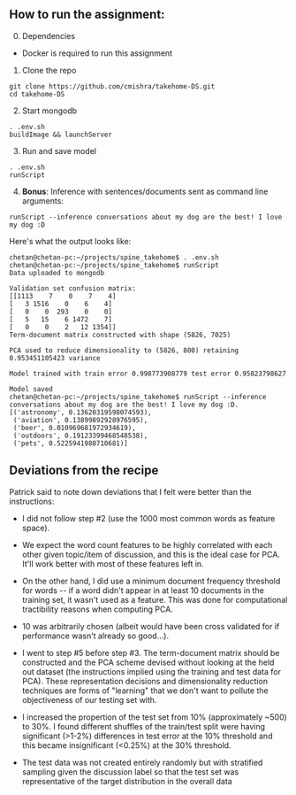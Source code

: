 ## How to run the assignment:

0. Dependencies

* Docker is required to run this assignment

1. Clone the repo

```
git clone https://github.com/cmishra/takehome-DS.git
cd takehome-DS
```

2. Start mongodb 

```
. .env.sh
buildImage && launchServer
```

3. Run and save model

```
. .env.sh
runScript
```

4. **Bonus**: Inference with sentences/documents sent as command line arguments:

```
runScript --inference conversations about my dog are the best! I love my dog :D
```

Here's what the output looks like:

```
chetan@chetan-pc:~/projects/spine_takehome$ . .env.sh
chetan@chetan-pc:~/projects/spine_takehome$ runScript
Data uploaded to mongodb

Validation set confusion matrix:
[[1113    7    0    7    4]
[   3 1516    0    6    4]
[   0    0  293    0    0]
[   5   15    6 1472    7]
[   0    0    2   12 1354]]
Term-document matrix constructed with shape (5826, 7025)

PCA used to reduce dimensionality to (5826, 800) retaining 0.953451105423 variance

Model trained with train error 0.998773908779 test error 0.95823798627

Model saved
chetan@chetan-pc:~/projects/spine_takehome$ runScript --inference conversations about my dog are the best! I love my dog :D.
[('astronomy', 0.13620319598074593),
 ('aviation', 0.13899892928976595),
 ('beer', 0.010969681972934619),
 ('outdoors', 0.19123399468548538),
 ('pets', 0.5225941980710681)]

```

## Deviations from the recipe

Patrick said to note down deviations that I felt were better than the instructions:


* I did not follow step #2 (use the 1000 most common words as feature space).
 * We expect the word count features to be highly correlated with each other given topic/item of discussion, and this is the ideal case for PCA. It'll work better with most of these features left in.
* On the other hand, I did use a minimum document frequency threshold for words -- if a word didn't appear in at least 10 documents in the training set, it wasn't used as a feature. This was done for computational tractibility reasons when computing PCA.
 * 10 was arbitrarily chosen (albeit would have been cross validated for if performance wasn't already so good...).

* I went to step #5 before step #3. The term-document matrix should be constructed and the PCA scheme devised without looking at the held out dataset (the instructions implied using the training and test data for PCA). These representation decisions and dimensionality reduction techniques are forms of "learning" that we don't want to pollute the objectiveness of our testing set with.

* I increased the propertion of the test set from 10% (approximately ~500) to 30%. I found different shuffles of the train/test split were having significant (>1-2%) differences in test error at the 10% threshold and this became insignificant (<0.25%) at the 30% threshold.

* The test data was not created entirely randomly but with stratified sampling given the discussion label so that the test set was representative of the target distribution in the overall data